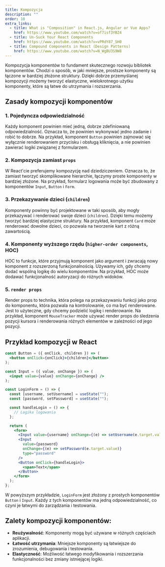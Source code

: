 ```yaml
---
title: Kompozycja
description: ""
order: 10
extra_links:
  - title: What is "Composition" in React.js, Angular or Vue Apps?
    href: https://www.youtube.com/watch?v=of7isf3YBZ4
  - title: Un-Suck Your React Components
    href: https://www.youtube.com/watch?v=vPRdY87_SH0
  - title: Compound Components in React (Design Patterns)
    href: https://www.youtube.com/watch?v=N_WgBU3S9W8
---
```


Kompozycja komponentów to fundament skutecznego rozwoju bibliotek komponentów. Chodzi o sposób, w jaki mniejsze, prostsze komponenty są łączone w bardziej złożone struktury. Dzięki dobrze przemyślanej kompozycji możemy tworzyć elastyczne, wielokrotnego użytku komponenty, które są łatwe do utrzymania i rozszerzania.

## Zasady kompozycji komponentów

### 1. Pojedyncza odpowiedzialność

Każdy komponent powinien mieć jedną, dobrze zdefiniowaną odpowiedzialność. Oznacza to, że powinien wykonywać jedno zadanie i robić to dobrze. Na przykład, komponent `Button` powinien zajmować się wyłącznie renderowaniem przycisku i obsługą kliknięcia, a nie powinien zawierać logiki związanej z formularzem.

### 2. Kompozycja zamiast `props`

W React'cie preferujemy kompozycję nad dziedziczeniem. Oznacza to, że zamiast tworzyć skomplikowane hierarchie, łączymy proste komponenty w bardziej złożone. Na przykład, formularz logowania może być zbudowany z komponentów `Input`, `Button` i `Form`.

### 3. Przekazywanie dzieci (`children`)

Komponenty powinny być projektowane w taki sposób, aby mogły przekazywać i renderować swoje dzieci (`children`). Dzięki temu możemy tworzyć bardziej elastyczne struktury. Na przykład, komponent `Card` może renderować dowolne dzieci, co pozwala na tworzenie kart z różną zawartością.

### 4. Komponenty wyższego rzędu (`higher-order components`, HOC)

HOC to funkcje, które przyjmują komponent jako argument i zwracają nowy komponent z rozszerzoną funkcjonalnością. Używamy ich, gdy chcemy dodać wspólną logikę do wielu komponentów. Na przykład, HOC może dodawać funkcjonalność autoryzacji do różnych widoków.

### 5. `render props`

Render props to technika, która polega na przekazywaniu funkcji jako prop do komponentu, która pozwala na kontrolowanie, co ma być renderowane. Jest to użyteczne, gdy chcemy podzielić logikę i renderowanie. Na przykład, komponent `MouseTracker` może używać render props do śledzenia pozycji kursora i renderowania różnych elementów w zależności od jego pozycji.

## Przykład kompozycji w React

```jsx
const Button = ({ onClick, children }) => (
  <button onClick={onClick}>{children}</button>
);

const Input = ({ value, onChange }) => (
  <input value={value} onChange={onChange} />
);

const LoginForm = () => {
  const [username, setUsername] = useState("");
  const [password, setPassword] = useState("");

  const handleLogin = () => {
    // Logika logowania
  };

  return (
    <form>
      <Input value={username} onChange={(e) => setUsername(e.target.value)} />
      <Input
        value={password}
        onChange={(e) => setPassword(e.target.value)}
        type="password"
      />
      <Button onClick={handleLogin}>
        <span>Text</span>
      </Button>
    </form>
  );
};
```

W powyższym przykładzie, `LoginForm` jest złożony z prostych komponentów `Button` i `Input`. Każdy z tych komponentów ma jedną odpowiedzialność, co czyni je łatwymi do zarządzania i testowania.

## Zalety kompozycji komponentów:

- **Reużywalność**: Komponenty mogą być używane w różnych częściach aplikacji.
- **Łatwość utrzymania**: Mniejsze komponenty są łatwiejsze do zrozumienia, debugowania i testowania.
- **Elastyczność**: Możliwość łatwego modyfikowania i rozszerzania funkcjonalności bez zmiany istniejącej logiki.
